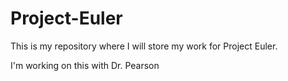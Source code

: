 # Project-Euler

This is my repository where I will store my work for Project Euler.

I'm working on this with Dr. Pearson
